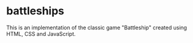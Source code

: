 # battleships

This is an implementation of the classic game "Battleship" created using
HTML, CSS and JavaScript.
